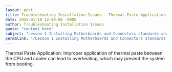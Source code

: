 ```yaml
---
layout: post
title: Troubleshooting Installation Issues - Thermal Paste Application
date: 2025-01-10 12:00:00 -0000
author: Troubleshooting Installation Issues
quote: "content here"
subject: "Lesson 1 Installing Motherboards and Connectors standards and specifications"
permalink: "/Lesson 1 Installing Motherboards and Connectors standards and specifications/Troubleshooting Installation Issues/Troubleshooting Installation Issues - Thermal Paste Application"
---
```


Thermal Paste Application: Improper application of thermal paste between the CPU and cooler can lead to overheating, which may prevent the system from booting.
